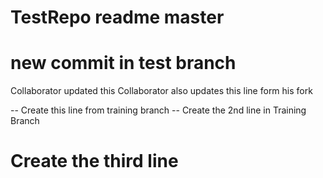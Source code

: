 # TestRepo readme master
# new commit in test branch
Collaborator updated this
Collaborator also updates this line form his fork

-- Create this line from training branch
-- Create the 2nd line in Training Branch
# Create the third line
